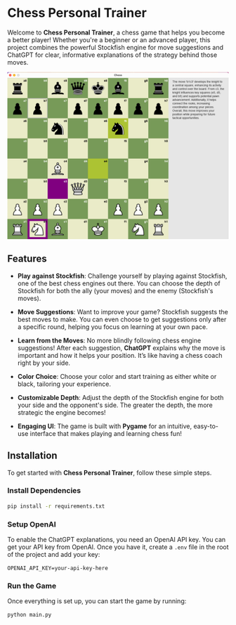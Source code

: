 # Chess Personal Trainer

Welcome to **Chess Personal Trainer**, a chess game that helps you become a better player! Whether you're a beginner or an advanced player, this project combines the powerful Stockfish engine for move suggestions and ChatGPT for clear, informative explanations of the strategy behind those moves.

![alt text](chess.png)

## Features

- **Play against Stockfish**: Challenge yourself by playing against Stockfish, one of the best chess engines out there. You can choose the depth of Stockfish for both the ally (your moves) and the enemy (Stockfish's moves).
  
- **Move Suggestions**: Want to improve your game? Stockfish suggests the best moves to make. You can even choose to get suggestions only after a specific round, helping you focus on learning at your own pace.

- **Learn from the Moves**: No more blindly following chess engine suggestions! After each suggestion, **ChatGPT** explains why the move is important and how it helps your position. It’s like having a chess coach right by your side.

- **Color Choice**: Choose your color and start training as either white or black, tailoring your experience.

- **Customizable Depth**: Adjust the depth of the Stockfish engine for both your side and the opponent's side. The greater the depth, the more strategic the engine becomes!

- **Engaging UI**: The game is built with **Pygame** for an intuitive, easy-to-use interface that makes playing and learning chess fun!

## Installation

To get started with **Chess Personal Trainer**, follow these simple steps.


### Install Dependencies

```bash
pip install -r requirements.txt
```

### Setup OpenAI
To enable the ChatGPT explanations, you need an OpenAI API key. You can get your API key from OpenAI. Once you have it, create a `.env` file in the root of the project and add your key:

```
OPENAI_API_KEY=your-api-key-here
```

### Run the Game
Once everything is set up, you can start the game by running:
```
python main.py
```